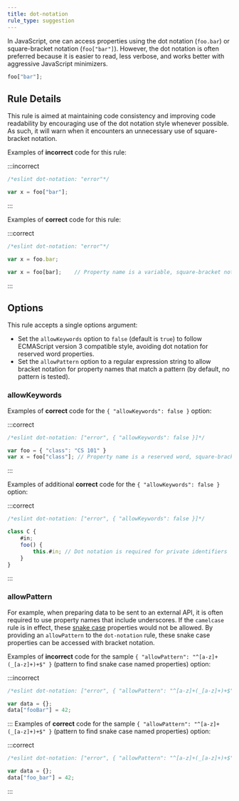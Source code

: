 ```yaml
---
title: dot-notation
rule_type: suggestion
---
```


In JavaScript, one can access properties using the dot notation (`foo.bar`) or square-bracket notation (`foo["bar"]`). However, the dot notation is often preferred because it is easier to read, less verbose, and works better with aggressive JavaScript minimizers.

```js
foo["bar"];
```

## Rule Details

This rule is aimed at maintaining code consistency and improving code readability by encouraging use of the dot notation style whenever possible. As such, it will warn when it encounters an unnecessary use of square-bracket notation.

Examples of **incorrect** code for this rule:

:::incorrect

```js
/*eslint dot-notation: "error"*/

var x = foo["bar"];
```

:::

Examples of **correct** code for this rule:

:::correct

```js
/*eslint dot-notation: "error"*/

var x = foo.bar;

var x = foo[bar];    // Property name is a variable, square-bracket notation required
```

:::

## Options

This rule accepts a single options argument:

* Set the `allowKeywords` option to `false` (default is `true`) to follow ECMAScript version 3 compatible style, avoiding dot notation for reserved word properties.
* Set the `allowPattern` option to a regular expression string to allow bracket notation for property names that match a pattern (by default, no pattern is tested).

### allowKeywords

Examples of **correct** code for the `{ "allowKeywords": false }` option:

:::correct

```js
/*eslint dot-notation: ["error", { "allowKeywords": false }]*/

var foo = { "class": "CS 101" }
var x = foo["class"]; // Property name is a reserved word, square-bracket notation required
```

:::

Examples of additional **correct** code for the `{ "allowKeywords": false }` option:

:::correct

```js
/*eslint dot-notation: ["error", { "allowKeywords": false }]*/

class C {
    #in;
    foo() {
        this.#in; // Dot notation is required for private identifiers
    }
}
```

:::

### allowPattern

For example, when preparing data to be sent to an external API, it is often required to use property names that include underscores. If the `camelcase` rule is in effect, these [snake case](https://en.wikipedia.org/wiki/Snake_case) properties would not be allowed. By providing an `allowPattern` to the `dot-notation` rule, these snake case properties can be accessed with bracket notation.

Examples of **incorrect** code for the sample `{ "allowPattern": "^[a-z]+(_[a-z]+)+$" }` (pattern to find snake case named properties) option:

:::incorrect

```js
/*eslint dot-notation: ["error", { "allowPattern": "^[a-z]+(_[a-z]+)+$" }]*/

var data = {};
data["fooBar"] = 42;
```

:::
Examples of **correct** code for the sample `{ "allowPattern": "^[a-z]+(_[a-z]+)+$" }` (pattern to find snake case named properties) option:

:::correct

```js
/*eslint dot-notation: ["error", { "allowPattern": "^[a-z]+(_[a-z]+)+$" }]*/

var data = {};
data["foo_bar"] = 42;
```

:::

